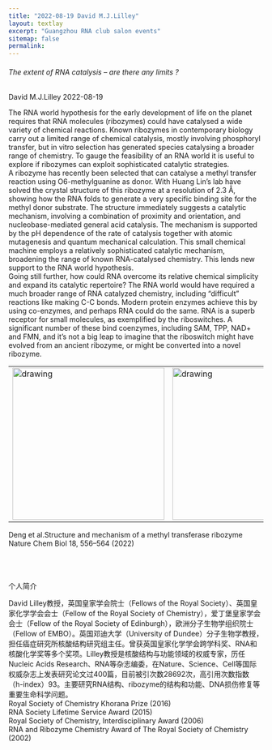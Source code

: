 ```yaml
---
title: "2022-08-19 David M.J.Lilley"
layout: textlay
excerpt: "Guangzhou RNA club salon events"
sitemap: false
permalink: 
---
```


<html lang="">
<head>
<meta charset="utf-8">
<meta name="viewport" content="width=device-width, initial-scale=1.0, maximum-scale=1.0, user-scalable=no">

</head>
<div class="wrapper row2">
  <section class="hoc container clear"  > 

  <div class="sectiontitle">
      <h6 class="heading"> The extent of RNA catalysis – are there any limits ?</h6>
      <p class="nospace font-xs">David M.J.Lilley  2022-08-19</p>
    </div>
  <div class="details">
    <div>
      <p>The RNA world hypothesis for the early development of life on the planet requires that RNA molecules (ribozymes) could have catalysed a wide variety of chemical reactions. Known ribozymes in contemporary biology carry out a limited range of chemical catalysis, mostly involving phosphoryl transfer, but in vitro selection has generated species catalysing a broader range of chemistry. To gauge the feasibility of an RNA world it is useful to explore if ribozymes can exploit sophisticated catalytic strategies.<br> 
      A ribozyme has recently been selected that can catalyse a methyl transfer reaction using O6-methylguanine as donor. With Huang Lin’s lab have solved the crystal structure of this ribozyme at a resolution of 2.3 Å, showing how the RNA folds to generate a very specific binding site for the methyl donor substrate. The structure immediately suggests a catalytic mechanism, involving a combination of proximity and orientation, and nucleobase-mediated general acid catalysis. The mechanism is supported by the pH dependence of the rate of catalysis together with atomic mutagenesis and quantum mechanical calculation. This small chemical machine employs a relatively sophisticated catalytic mechanism, broadening the range of known RNA-catalysed chemistry. This lends new support to the RNA world hypothesis.<br>
      Going still further, how could RNA overcome its relative chemical simplicity and expand its catalytic repertoire? The RNA world would have required a much broader range of RNA catalyzed chemistry, including “difficult” reactions like making C-C bonds. Modern protein enzymes achieve this by using co-enzymes, and perhaps RNA could do the same. RNA is a superb receptor for small molecules, as exemplified by the riboswitches. A significant number of these bind coenzymes, including SAM, TPP, NAD+ and FMN, and it’s not a big leap to imagine that the riboswitch might have evolved from an ancient ribozyme, or might be converted into a novel ribozyme. 
      </p>
      <table><tr>
      <td><img src="{{ site.url }}{{ site.baseurl }}/images/eventspic/20220819_David_Lilley/1.png" alt="drawing" style="height:300px;display:block;margin:0 auto;"></td>
      <td><img src="{{ site.url }}{{ site.baseurl }}/images/eventspic/20220819_David_Lilley/2.png" alt="drawing" style="height:300px;display:block;margin:0 auto;"></td>
      </tr></table>
      <p class="nospace font-xs">Deng et al.Structure and mechanism of a methyl transferase ribozyme Nature Chem Biol 18, 556–564 (2022)</p>
      
  </div>
</div>
  <div class="details">
    <br><br><br>
    <h7 class="heading"> 个人简介</h7>
    <p>David Lilley教授，英国皇家学会院士（Fellows of the Royal Society）、英国皇家化学学会会士（Fellow of the Royal Society of Chemistry），爱丁堡皇家学会会士（Fellow of the Royal Society of Edinburgh），欧洲分子生物学组织院士（Fellow of EMBO）。英国邓迪大学（University of Dundee）分子生物学教授，担任癌症研究所核酸结构研究组主任。曾获英国皇家化学学会跨学科奖、RNA和核酸化学奖等多个奖项。Lilley教授是核酸结构与功能领域的权威专家，历任Nucleic Acids Research、RNA等杂志编委，在Nature、Science、Cell等国际权威杂志上发表研究论文过400篇，目前被引次数28692次，高引用次数指数（h-index）93。主要研究RNA结构、ribozyme的结构和功能、DNA损伤修复等重要生命科学问题。<br>
    Royal Society of Chemistry Khorana Prize (2016)<br>
    RNA Society Lifetime Service Award (2015)<br>
    Royal Society of Chemistry, Interdisciplinary Award (2006)<br>
   RNA and Ribozyme Chemistry Award of The Royal Society of Chemistry (2002)</p>
  </div>

  </section>
  </div>

<html>
